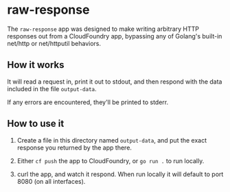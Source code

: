 # raw-response

The `raw-response` app was designed to make writing arbitrary
HTTP responses out from a CloudFoundry app, bypassing any of
Golang's built-in net/http or net/httputil behaviors.


## How it works

It will read a request in, print it out to stdout, and then
respond with the data included in the file `output-data`.

If any errors are encountered, they'll be printed to stderr.


## How to use it

1. Create a file in this directory named `output-data`,
and put the exact response you returned by the app there.

1. Either `cf push` the app to CloudFoundry, or `go run .` to run locally.

1. curl the app, and watch it respond. When run locally it will default to port
   8080 (on all interfaces).
